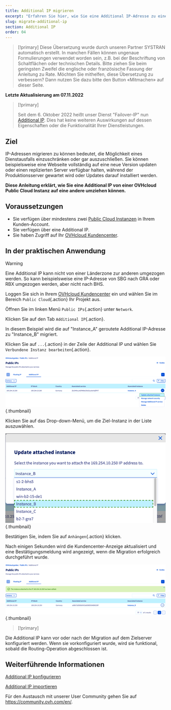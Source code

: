 ```yaml
---
title: Additional IP migrieren
excerpt: "Erfahren Sie hier, wie Sie eine Additional IP-Adresse zu einer anderen Instanz migrieren"
slug: migrate-additional-ip
section: Additional IP
order: 04
---
```


> [!primary]
> Diese Übersetzung wurde durch unseren Partner SYSTRAN automatisch erstellt. In manchen Fällen können ungenaue Formulierungen verwendet worden sein, z.B. bei der Beschriftung von Schaltflächen oder technischen Details. Bitte ziehen Sie beim geringsten Zweifel die englische oder französische Fassung der Anleitung zu Rate. Möchten Sie mithelfen, diese Übersetzung zu verbessern? Dann nutzen Sie dazu bitte den Button «Mitmachen» auf dieser Seite.
>

**Letzte Aktualisierung am 07.11.2022**

> [!primary]
>
> Seit dem 6. Oktober 2022 heißt unser Dienst "Failover-IP" nun [Additional IP](https://www.ovhcloud.com/de/network/additional-ip/). Dies hat keine weiteren Auswirkungen auf dessen Eigenschaften oder die Funktionalität Ihrer Dienstleistungen.
>

## Ziel

IP-Adressen migrieren zu können bedeutet, die Möglichkeit eines Dienstausfalls einzuschränken oder gar auszuschließen. Sie können beispielsweise eine Webseite vollständig auf eine neue Version updaten oder einen replizierten Server verfügbar halten, während der Produktionsserver gewartet wird oder Updates darauf installiert werden.

**Diese Anleitung erklärt, wie Sie eine Additional IP von einer OVHcloud Public Cloud Instanz auf eine andere umziehen können.**

## Voraussetzungen

- Sie verfügen über mindestens zwei [Public Cloud Instanzen](https://www.ovhcloud.com/de/public-cloud) in Ihrem Kunden-Account.
- Sie verfügen über eine Additional IP.
- Sie haben Zugriff auf Ihr [OVHcloud Kundencenter](https://www.ovh.com/auth/?action=gotomanager&from=https://www.ovh.de/&ovhSubsidiary=de).

## In der praktischen Anwendung

> [!warning]
>
> Eine Additional IP kann nicht von einer Länderzone zur anderen umgezogen werden. So kann beispielsweise eine IP-Adresse von SBG nach GRA oder RBX umgezogen werden, aber nicht nach BHS. 
>

Loggen Sie sich in Ihrem [OVHcloud Kundencenter](https://www.ovh.com/auth/?action=gotomanager&from=https://www.ovh.de/&ovhSubsidiary=de) ein und wählen Sie im Bereich `Public Cloud`{.action} Ihr Projekt aus.

Öffnen Sie im linken Menü `Public IPs`{.action} unter `Network`.

Klicken Sie auf den Tab `Additional IP`{.action}.

In diesem Beispiel wird die auf "Instance_A" geroutete Additional IP-Adresse zu "Instance_B" migriert.

Klicken Sie auf `...`{.action} in der Zeile der Additional IP und wählen Sie `Verbundene Instanz bearbeiten`{.action}.

![migrating Additional IP](images/migrateip_01.png){.thumbnail}

Klicken Sie auf das Drop-down-Menü, um die Ziel-Instanz in der Liste auszuwählen.

![migrating Additional IP](images/migrateip_02.png){.thumbnail}

Bestätigen Sie, indem Sie auf `Anhängen`{.action} klicken.

Nach einigen Sekunden wird die Kundencenter-Anzeige aktualisiert und eine Bestätigungsmeldung wird angezeigt, wenn die Migration erfolgreich durchgeführt wurde.

![migrating Additional IP](images/migrateip_03.png){.thumbnail}


> [!primary]
>
Die Additional IP kann vor oder nach der Migration auf dem Zielserver konfiguriert werden. Wenn sie vorkonfiguriert wurde, wird sie funktional, sobald die Routing-Operation abgeschlossen ist.
>

## Weiterführende Informationen

[Additional IP konfigurieren](https://docs.ovh.com/de/publiccloud/network-services/configure-additional-ip/)

[Additional IP importieren](https://docs.ovh.com/de/publiccloud/network-services/import-additional-ip/)

Für den Austausch mit unserer User Community gehen Sie auf <https://community.ovh.com/en/>.
